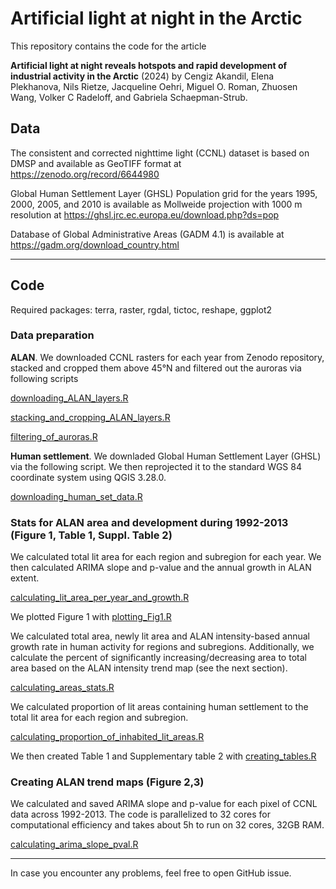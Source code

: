 # Artificial light at night in the Arctic

This repository contains the code for the article 

**Artificial light at night reveals hotspots and rapid development of industrial activity in the Arctic** (2024) by Cengiz Akandil, Elena Plekhanova, Nils Rietze, Jacqueline Oehri, Miguel O. Roman, Zhuosen Wang, Volker C Radeloff, and Gabriela Schaepman-Strub.

## Data

The consistent and corrected nighttime light (CCNL) dataset is based on DMSP and available as GeoTIFF format at 
https://zenodo.org/record/6644980

Global Human Settlement Layer (GHSL) Population grid for the years 1995, 2000, 2005, and 2010 is available as Mollweide projection with 1000 m resolution at 
https://ghsl.jrc.ec.europa.eu/download.php?ds=pop 

Database of Global Administrative Areas (GADM 4.1) is available at 
https://gadm.org/download_country.html

---

## Code

Required packages: terra, raster, rgdal, tictoc, reshape, ggplot2

### Data preparation

**ALAN**. We downloaded CCNL rasters for each year from Zenodo repository, stacked and cropped them above 45°N and filtered out the auroras via following scripts

[downloading_ALAN_layers.R](https://github.com/PlekhanovaElena/ALAN_Arctic/blob/main/downloading_ALAN_layers.R)

[stacking_and_cropping_ALAN_layers.R](https://github.com/PlekhanovaElena/ALAN_Arctic/blob/main/stacking_and_cropping_ALAN_layers.R)

[filtering_of_auroras.R](https://github.com/PlekhanovaElena/ALAN_Arctic/blob/main/filtering_of_auroras.R)


**Human settlement**. We downladed Global Human Settlement Layer (GHSL) via the following script. We then reprojected it to the standard WGS 84 coordinate system using QGIS 3.28.0.

[downloading_human_set_data.R](https://github.com/PlekhanovaElena/ALAN_Arctic/blob/main/downloading_human_set_data.R)

### Stats for ALAN area and development during 1992-2013 (Figure 1, Table 1, Suppl. Table 2)

We calculated total lit area for each region and subregion for each year. We then calculated ARIMA slope and p-value and the annual growth in ALAN extent.

[calculating_lit_area_per_year_and_growth.R](https://github.com/PlekhanovaElena/ALAN_Arctic/blob/main/calculating_lit_area_per_year_and_growth.R)

We plotted Figure 1 with [plotting_Fig1.R](https://github.com/PlekhanovaElena/ALAN_Arctic/blob/main/plotting_Fig1.R)

We calculated total area, newly lit area and ALAN intensity-based annual growth rate in human activity for regions and subregions. Additionally, we calculate the percent of significantly increasing/decreasing area to total area based on the ALAN intensity trend map (see the next section).

[calculating_areas_stats.R](https://github.com/PlekhanovaElena/ALAN_Arctic/blob/main/calculating_areas_stats.R)

We calculated proportion of lit areas containing human settlement to the total lit area for each region and subregion.

[calculating_proportion_of_inhabited_lit_areas.R](https://github.com/PlekhanovaElena/ALAN_Arctic/blob/main/calculating_proportion_of_inhabited_lit_areas.R)

We then created Table 1 and Supplementary table 2 with [creating_tables.R](https://github.com/PlekhanovaElena/ALAN_Arctic/blob/main/creating_tables.R)



### Creating ALAN trend maps (Figure 2,3)

We calculated and saved ARIMA slope and p-value for each pixel of CCNL data across 1992-2013. The code is parallelized to 32 cores for computational efficiency and takes about 5h to run on 32 cores, 32GB RAM. 

[calculating_arima_slope_pval.R](https://github.com/PlekhanovaElena/ALAN_Arctic/blob/main/calculating_arima_slope_pval.R)

---

In case you encounter any problems, feel free to open GitHub issue.
